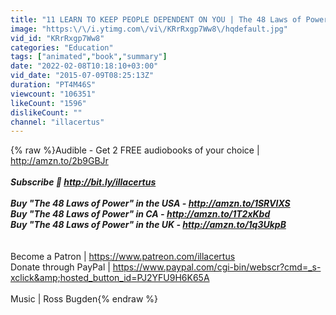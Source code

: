 ```yaml
---
title: "11 LEARN TO KEEP PEOPLE DEPENDENT ON YOU | The 48 Laws of Power by Robert Greene | Book Summary"
image: "https:\/\/i.ytimg.com\/vi\/KRrRxgp7Ww8\/hqdefault.jpg"
vid_id: "KRrRxgp7Ww8"
categories: "Education"
tags: ["animated","book","summary"]
date: "2022-02-08T10:18:10+03:00"
vid_date: "2015-07-09T08:25:13Z"
duration: "PT4M46S"
viewcount: "106351"
likeCount: "1596"
dislikeCount: ""
channel: "illacertus"
---
```

{% raw %}Audible - Get 2 FREE audiobooks of your choice | <a rel="nofollow" target="blank" href="http://amzn.to/2b9GBJr">http://amzn.to/2b9GBJr</a><br />___<br />Subscribe 💪 <a rel="nofollow" target="blank" href="http://bit.ly/illacertus">http://bit.ly/illacertus</a><br /><br />Buy &quot;The 48 Laws of Power&quot; in the USA - <a rel="nofollow" target="blank" href="http://amzn.to/1SRVIXS">http://amzn.to/1SRVIXS</a><br />Buy &quot;The 48 Laws of Power&quot; in CA - <a rel="nofollow" target="blank" href="http://amzn.to/1T2xKbd">http://amzn.to/1T2xKbd</a><br />Buy &quot;The 48 Laws of Power&quot; in the UK - <a rel="nofollow" target="blank" href="http://amzn.to/1q3UkpB">http://amzn.to/1q3UkpB</a><br /><br />___<br />Become a Patron | <a rel="nofollow" target="blank" href="https://www.patreon.com/illacertus">https://www.patreon.com/illacertus</a><br />Donate through PayPal | <a rel="nofollow" target="blank" href="https://www.paypal.com/cgi-bin/webscr?cmd=_s-xclick&amp;hosted_button_id=PJ2YFU9H6K65A">https://www.paypal.com/cgi-bin/webscr?cmd=_s-xclick&amp;hosted_button_id=PJ2YFU9H6K65A</a><br /><br />Music | Ross Bugden{% endraw %}
